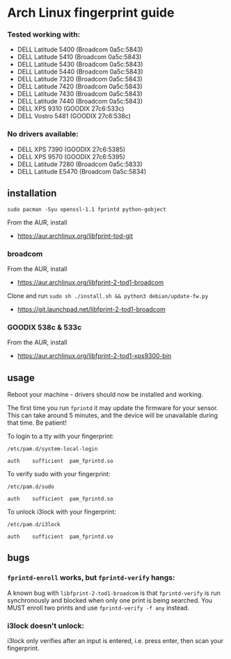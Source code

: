 # Arch Linux fingerprint guide

### Tested working with:

- DELL Latitude 5400 (Broadcom 0a5c:5843)
- DELL Latitude 5410 (Broadcom 0a5c:5843)
- DELL Latitude 5430 (Broadcom 0a5c:5843)
- DELL Latitude 5440 (Broadcom 0a5c:5843)
- DELL Latitude 7320 (Broadcom 0a5c:5843)
- DELL Latitude 7420 (Broadcom 0a5c:5843)
- DELL Latitude 7430 (Broadcom 0a5c:5843)
- DELL Latitude 7440 (Broadcom 0a5c:5843)
- DELL XPS 9310 (GOODIX 27c6:533c)
- DELL Vostro 5481 (GOODIX 27c6:538c)

### No drivers available:

- DELL XPS 7390 (GOODIX 27c6:5385)
- DELL XPS 9570 (GOODIX 27c6:5395)
- DELL Latitude 7280 (Broadcom 0a5c:5833)
- DELL Latitude E5470 (Broadcom 0a5c:5834)

## installation

`sudo pacman -Syu openssl-1.1 fprintd python-gobject`

From the AUR, install

- https://aur.archlinux.org/libfprint-tod-git

### broadcom

From the AUR, install

- https://aur.archlinux.org/libfprint-2-tod1-broadcom

Clone and run `sudo sh ./install.sh && python3 debian/update-fw.py`

- https://git.launchpad.net/libfprint-2-tod1-broadcom

### GOODIX 538c & 533c

From the AUR, install

- https://aur.archlinux.org/libfprint-2-tod1-xps9300-bin

## usage

Reboot your machine - drivers should now be installed and working.

The first time you run `fprintd` it may update the firmware for your sensor. This can take around 5 minutes, and the device will be unavailable during that time. Be patient!

To login to a tty with your fingerprint:

`/etc/pam.d/system-local-login`

```
auth	sufficient	pam_fprintd.so
```

To verify sudo with your fingerprint:

`/etc/pam.d/sudo`

```
auth	sufficient	pam_fprintd.so
```

To unlock i3lock with your fingerprint:

`/etc/pam.d/i3lock`

```
auth	sufficient	pam_fprintd.so
```

## bugs

### `fprintd-enroll` works, but `fprintd-verify` hangs:

A known bug with `libfprint-2-tod1-broadcom` is that `fprintd-verify` is run synchronously and blocked when only one print is being searched. You MUST enroll two prints and use `fprintd-verify -f any` instead.


### i3lock doesn't unlock:

i3lock only verifies after an input is entered, i.e. press enter, then scan your fingerprint.
